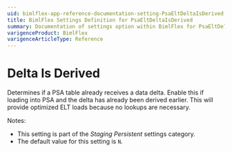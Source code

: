 ```yaml
---
uid: bimlflex-app-reference-documentation-setting-PsaEltDeltaIsDerived
title: BimlFlex Settings Definition for PsaEltDeltaIsDerived
summary: Documentation of settings option within BimlFlex for PsaEltDeltaIsDerived
varigenceProduct: BimlFlex
varigenceArticleType: Reference
---
```


# Delta Is Derived

Determines if a PSA table already receives a data delta. Enable this if loading into PSA and the delta has already been derived earlier. This will provide optimized ELT loads because no lookups are necessary.

Notes:

* This setting is part of the *Staging Persistent* settings category.
* The default value for this setting is `N`.
